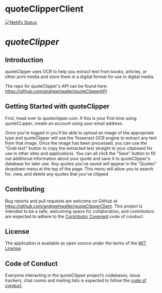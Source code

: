 # quoteClipperClient
 
[![Netlify Status](https://api.netlify.com/api/v1/badges/a972b4d0-8d60-4961-9bb5-fe8ec4e2e6b3/deploy-status)](https://app.netlify.com/sites/stupefied-lovelace-f446ef/deploys)

# <i>quoteClipper</i>

## Introduction

quoteClipper uses OCR to help you extract text from books, articles, or other print media and store them in a digital format for use in digital media.

The repo for quoteClipper's API can be found here: https://github.com/andrewhwaller/quoteClipperAPI

## Getting Started with quoteClipper

First, head over to quoteclipper.com. If this is your first time using quoteCLipper, create an account using your email address.

Once you're logged in you'll be able to upload an image of the appropriate type and quoteClipper will use the Tesseract OCR engine to extract any text from that image. Once the image has been processed, you can use the "Grab text" button to copy the extracted text straight to your clipboard for use in other sites and applications. You can all click the "Save" button to fill out additional information about your quote and save it to quoteClipper's database for later use. Any quotes you've saved will appear in the "Quotes" dropdown menu at the top of the page. This menu will allow you to search for, view, and delete any quotes that you've clipped.

## Contributing

Bug reports and pull requests are welcome on GitHub at https://github.com/andrewhwaller/quoteClipperClient. This project is intended to be a safe, welcoming space for collaboration, and contributors are expected to adhere to the [Contributor Covenant](http://contributor-covenant.org) code of conduct.

## License

The application is available as open source under the terms of the [MIT License](https://opensource.org/licenses/MIT).

## Code of Conduct

Everyone interacting in the quoteClipper project’s codebases, issue trackers, chat rooms and mailing lists is expected to follow the [code of conduct](https://github.com/andrewhwaller/quoteClipperClient/blob/master/CODE_OF_CONDUCT.md).

